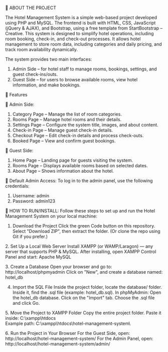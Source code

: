 📌 ABOUT THE PROJECT

The Hotel Management System is a simple web-based project developed using PHP and MySQL. 
The frontend is built with HTML, CSS, JavaScript (jQuery & AJAX), and Bootstrap, using a free template from StartBootstrap – Creative.
This system is designed to simplify hotel operations, including room booking, check-in, and check-out processes. It allows hotel management to store room data, including categories and daily pricing, and track room availability dynamically.

The system provides two main interfaces:

1. Admin Side – for hotel staff to manage rooms, bookings, settings, and guest check-ins/outs.
2. Guest Side – for users to browse available rooms, view hotel information, and make bookings.

🧩 Features

🔐 Admin Side:

1. Category Page – Manage the list of room categories.
2. Rooms Page – Manage hotel rooms and their details.
3. Settings Page – Configure the system title, images, and about content.
4. Check-in Page – Manage guest check-in details.
5. Checkout Page – Edit check-in details and process check-outs.
6. Booked Page – View and confirm guest bookings.

👤 Guest Side:

1. Home Page – Landing page for guests visiting the system.
2. Rooms Page – Displays available rooms based on selected dates.
3. About Page – Shows information about the hotel.

🔑 Default Admin Access: To log in to the admin panel, use the following credentials:

1. Username: admin
2. Password: admin123


🚀 HOW TO RUN/INSTALL:
Follow these steps to set up and run the Hotel Management System on your local machine:

1. Download the Project
   Click the green Code button on this repository.
   Select "Download ZIP", then extract the folder.
   (Or clone the repo using Git if you prefer.)

2️. Set Up a Local Web Server
   Install XAMPP (or WAMP/Laragon) — any server that supports PHP & MySQL.
   After installing, open XAMPP Control Panel and start:
   Apache
   MySQL

3️. Create a Database
  Open your browser and go to:
  http://localhost/phpmyadmin
  Click on "New", and create a database named:
  hotel_db
  
4. Import the SQL File
   Inside the project folder, locate the database/ folder.
   Inside it, find the .sql file (example: hotel_db.sql).
   In phpMyAdmin:
   Open the hotel_db database.
   Click on the "Import" tab.
   Choose the .sql file and click Go.

5️. Move the Project to XAMPP Folder
  Copy the entire project folder.
  Paste it inside:
  C:\xampp\htdocs\
  Example path:
  C:\xampp\htdocs\hotel-management-system\

6️. Run the Project in Your Browser
   For the Guest Side, open:
   http://localhost/hotel-management-system/
   For the Admin Panel, open:
   http://localhost/hotel-management-system/admin/
